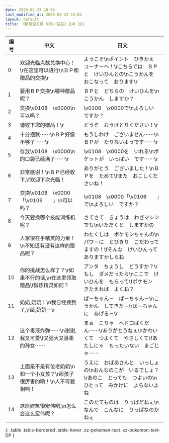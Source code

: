 ```yaml
---
date: 2020-02-23 20:56
last_modified_at: 2020-02-23 22:03
layout: default
title: 《精灵宝可梦 珍珠／钻石》文本 281
---
```

| 编号 | 中文 | 日文 |
| ---- | ---- | ---- |
| 0 | 欢迎光临点数兑换中心！\r在这里可以进行\nＢＰ和赠品的交换\r | ようこそ\nポイント　ひきかえ　コ－ナ－へ！\rこちらでは　ＢＰと　けいひんとの\nこうかんを　おこなって　おります\r |
| 1 | 要用ＢＰ交换\n哪种赠品呢？ | ＢＰと　どちらの　けいひんを\nこうかん　しますか？ |
| 2 | 交换\v0108　\x0000\n可以吗？ | \v0108　\x0000で\nよろしい　ですか？ |
| 3 | 请收下您的赠品！\r | どうぞ　おうけとりください！\r |
| 4 | 十分抱歉⋯⋯\nＢＰ好像不够了⋯⋯\r | もうしわけ　ございません⋯⋯\nＢＰが　たりないようです⋯⋯\r |
| 5 | 存放\v0108　\x0000\n的口袋已经满了⋯⋯\r | \v0108　\x0000を　いれる\nポケットが　いっぱい　です⋯⋯\r |
| 6 | 非常感谢！\nＢＰ已经收下,\f欢迎下次光临！ | ありがとう　ございました！\nＢＰを　ためて\fまた　おこしくださいね！ |
| 7 | 交换\v0108　\x0000「\v0106　　」\n可以吗？ | \v0108　\x0000「\v0106　　」で\nよろしい　ですか？ |
| 8 | 今天要换哪个技能训练机呢？ | さてさて　きょうは　わざマシンでも\nいただくと　しますかの |
| 9 | 人家很在乎精灵的力量！\n不知道有没有这样的赠品呢？ | わたくしは　ポケモンちゃんの\nパワ－に　とびきり　こだわってますの！\fそんな　けいひんって　ありますかしらね |
| 10 | 你的挑战怎么样了？\r如果不行的话,\n在这里领取赠品\f锻炼精灵如何？ | アンタ　ちょうし　どうすか？\rもし　ダメだったら\nここで　けいひんを　もらって\fポケモン　きたえれば　よくね？ |
| 11 | 奶奶,奶奶！\n我已经换到了,\f给,奶奶－\r | ば－ちゃん－　ば－ちゃん－\nこうかん　してきた－\rば－ちゃんに　あげる－\r |
| 12 | 这个毒液炸弹⋯⋯\n谢谢,我又可爱\f又强大又温柔的孙女⋯⋯ | まぁ　こりゃ　ヘドロばくだん⋯⋯\rありがとうねぇ\nかわいくて　つよくて　やさしくて\fあたしにゃ　もったいない　まごじゃ⋯⋯ |
| 13 | 上面是不是有位老奶奶\n和一个小女孩？\r那孩子很厉害的哟！\n人不可貌相啊！ | うえに　おばあさんと　いっしょの\nおんなのこが　いるでしょ？\rあのこ　とっても　つよいの\nひとって　みかけに　よらないよね |
| 14 | 这座建筑很宏伟吧,\n怎么会这么宏伟呢？ | このたてものは　りっぱだねぇ\nなんで　こんなに　りっぱなのかねぇ |
{: .table .table-bordered .table-hover .xz-pokemon-text .xz-pokemon-text-DP }